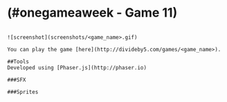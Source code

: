 # (#onegameaweek - Game 11)

~~~description~~~

![screenshot](screenshots/<game_name>.gif)

You can play the game [here](http://divideby5.com/games/<game_name>).

##Tools
Developed using [Phaser.js](http://phaser.io)

###SFX

###Sprites


